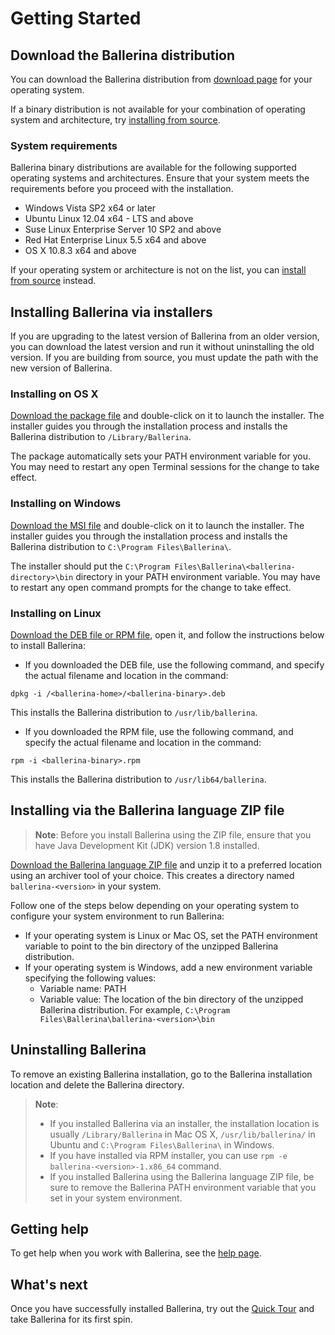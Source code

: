 # Getting Started

## Download the Ballerina distribution

You can download the Ballerina distribution from [download page](https://ballerina.io/downloads/) for your operating system.

If a binary distribution is not available for your combination of operating system and architecture, try [installing from source](https://github.com/ballerina-platform/ballerina-lang#install-from-source).

### System requirements

Ballerina binary distributions are available for the following supported operating systems and architectures. Ensure that your system meets the requirements before you proceed with the installation.

- Windows Vista SP2 x64 or later
- Ubuntu Linux 12.04 x64 - LTS and above
- Suse Linux Enterprise Server 10 SP2 and above
- Red Hat Enterprise Linux 5.5 x64 and above
- OS X 10.8.3 x64 and above

If your operating system or architecture is not on the list, you can [install from source](https://github.com/ballerina-platform/ballerina-lang/blob/master/README.md#install-from-source) instead.

## Installing Ballerina via installers

If you are upgrading to the latest version of Ballerina from an older version, you can download the latest version and run it without uninstalling the old version. 
If you are building from source, you must update the path with the new version of Ballerina.

### Installing on OS X

[Download the package file](/downloads) and double-click on it to launch the installer. The installer guides you through the installation process and installs the Ballerina distribution to `/Library/Ballerina`.

The package automatically sets your PATH environment variable for you. You may need to restart any open Terminal sessions for the change to take effect.

### Installing on Windows

[Download the MSI file](/downloads) and double-click on it to launch the installer. The installer guides you through the installation process and installs the Ballerina distribution to `C:\Program Files\Ballerina\`.

The installer should put the `C:\Program Files\Ballerina\<ballerina-directory>\bin` directory in your PATH environment variable. You may have to restart any open command prompts for the change to take effect.

### Installing on Linux

[Download the DEB file or RPM file](/downloads), open it, and follow the instructions below to install Ballerina:

* If you downloaded the DEB file, use the following command, and specify the actual filename and location in the command:

```
dpkg -i /<ballerina-home>/<ballerina-binary>.deb
```

This installs the Ballerina distribution to `/usr/lib/ballerina`.

* If you downloaded the RPM file, use the following command, and specify the actual filename and location in the command:

```
rpm -i <ballerina-binary>.rpm
```

This installs the Ballerina distribution to `/usr/lib64/ballerina`.

## Installing via the Ballerina language ZIP file

> **Note**: Before you install Ballerina using the ZIP file, ensure that you have Java Development Kit (JDK) version 1.8 installed.

[Download the Ballerina language ZIP file](/downloads) and unzip it to a preferred location using an archiver tool of your choice. This creates a directory named `ballerina-<version>` in your system.

Follow one of the steps below depending on your operating system to configure your system environment to run Ballerina:

* If your operating system is Linux or Mac OS, set the PATH environment variable to point to the bin directory of the unzipped Ballerina distribution.
* If your operating system is Windows, add a new environment variable specifying the following values:
  * Variable name: PATH
  * Variable value: The location of the bin directory of the unzipped Ballerina distribution. For example,  `C:\Program Files\Ballerina\ballerina-<version>\bin`
  
## Uninstalling Ballerina

To remove an existing Ballerina installation, go to the Ballerina installation location and delete the Ballerina directory.

> **Note**:
> * If you installed Ballerina via an installer, the installation location is usually `/Library/Ballerina` in Mac OS X, `/usr/lib/ballerina/` in Ubuntu and `C:\Program Files\Ballerina\` in Windows.
> * If you have installed via RPM installer, you can use `rpm -e ballerina-<version>-1.x86_64` command.
> * If you installed Ballerina using the Ballerina language ZIP file, be sure to remove the Ballerina PATH environment variable that you set in your system environment.

## Getting help

To get help when you work with Ballerina, see the [help page](/help).

## What's next

Once you have successfully installed Ballerina, try out the [Quick Tour](/learn/quick-tour) and take Ballerina for its first spin.
